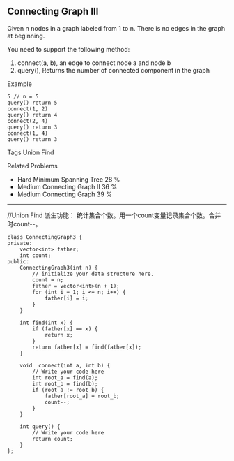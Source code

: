 ## Connecting Graph III  ##

Given n nodes in a graph labeled from 1 to n. There is no edges in the graph at beginning.

You need to support the following method:
1. connect(a, b), an edge to connect node a and node b
2. query(), Returns the number of connected component in the graph

Example

	5 // n = 5
	query() return 5
	connect(1, 2)
	query() return 4
	connect(2, 4)
	query() return 3
	connect(1, 4)
	query() return 3

Tags 
Union Find

Related Problems 

- Hard Minimum Spanning Tree 28 %
- Medium Connecting Graph II 36 %
- Medium Connecting Graph 39 %

----------
//Union Find 派生功能： 统计集合个数。用一个count变量记录集合个数。合并时count--。

	class ConnectingGraph3 {
	private:
	    vector<int> father;
	    int count;
	public:
	    ConnectingGraph3(int n) {
	        // initialize your data structure here.
	        count = n;
	        father = vector<int>(n + 1);
	        for (int i = 1; i <= n; i++) {
	            father[i] = i;
	        }
	    }
	
	    int find(int x) {
	        if (father[x] == x) {
	            return x;
	        }
	        return father[x] = find(father[x]);
	    }
	
	    void  connect(int a, int b) {
	        // Write your code here
	        int root_a = find(a);
	        int root_b = find(b);
	        if (root_a != root_b) {
	            father[root_a] = root_b;
	            count--;
	        }
	    }
	
	    int query() {
	        // Write your code here
	        return count;
	    }
	};